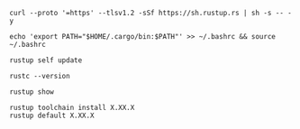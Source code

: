 ```shell
curl --proto '=https' --tlsv1.2 -sSf https://sh.rustup.rs | sh -s -- -y
```

```shell
echo 'export PATH="$HOME/.cargo/bin:$PATH"' >> ~/.bashrc && source ~/.bashrc
```

```shell
rustup self update
```

```shell
rustc --version
```

```shell
rustup show
```

```shell
rustup toolchain install X.XX.X
rustup default X.XX.X
